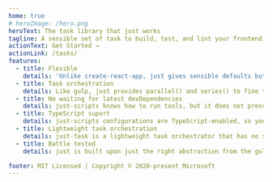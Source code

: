 ```yaml
---
home: true
# heroImage: /hero.png
heroText: The task library that just works
tagline: A sensible set of task to build, test, and lint your frontend projects
actionText: Get Started →
actionLink: /tasks/
features:
  - title: Flexible
    details: 'Unlike create-react-app, just gives sensible defaults but does not hide config files'
  - title: Task orchestration
    details: Like gulp, just provides parallel() and series() to fine tune task runs
  - title: No waiting for latest devDependencies
    details: just-scripts knows how to run tools, but it does not prescribe versions of the dependencies - you upgrade at your own timing!
  - title: TypeScript suport
    details: just-scripts configurations are TypeScript-enabled, so you don't have to have a separate build step to use your build tools
  - title: Lightweight task orchestration
    details: just-task is a lightweight task orchestrator that has no streaming file system abstraction
  - title: Battle tested
    details: just is built upon just the right abstraction from the gulp ecosystem, which is used by many repos

footer: MIT Licensed | Copyright © 2020-present Microsoft
---
```

